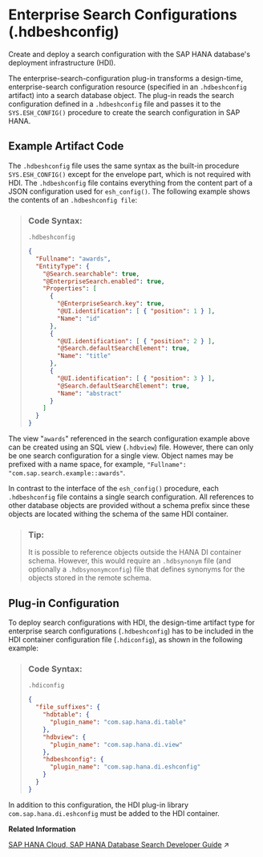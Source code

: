 <!-- loioeb019bb757404a0591182ac7acf05400 -->

# Enterprise Search Configurations \(.hdbeshconfig\)

Create and deploy a search configuration with the SAP HANA database's deployment infrastructure \(HDI\).



The enterprise-search-configuration plug-in transforms a design-time, enterprise-search configuration resource \(specified in an `.hdbeshconfig` artifact\) into a search database object. The plug-in reads the search configuration defined in a `.hdbeshconfig` file and passes it to the `SYS.ESH_CONFIG()` procedure to create the search configuration in SAP HANA.



## Example Artifact Code

The `.hdbeshconfig` file uses the same syntax as the built-in procedure `SYS.ESH_CONFIG()` except for the envelope part, which is not required with HDI. The `.hdbeshconfig` file contains everything from the content part of a JSON configuration used for `esh_config()`. The following example shows the contents of an `.hdbeshconfig file`:

> ### Code Syntax:  
> `.hdbeshconfig`
> 
> ```json
> {
>   "Fullname": "awards",
>   "EntityType": {
>     "@Search.searchable": true,
>     "@EnterpriseSearch.enabled": true,
>     "Properties": [
>       {
>         "@EnterpriseSearch.key": true,
>         "@UI.identification": [ { "position": 1 } ],
>         "Name": "id"
>       },
>       {
>         "@UI.identification": [ { "position": 2 } ],
>         "@Search.defaultSearchElement": true,
>         "Name": "title"
>       },
>       {
>         "@UI.identification": [ { "position": 3 } ],
>         "@Search.defaultSearchElement": true,
>         "Name": "abstract"
>       }
>     ]
>   }
> }
> ```

The view "`awards`" referenced in the search configuration example above can be created using an SQL view \(`.hdbview`\) file. However, there can only be one search configuration for a single view. Object names may be prefixed with a name space, for example, `"Fullname": "com.sap.search.example::awards"`.

In contrast to the interface of the `esh_config()` procedure, each `.hdbeshconfig` file contains a single search configuration. All references to other database objects are provided without a schema prefix since these objects are located withing the schema of the same HDI container.

> ### Tip:  
> It is possible to reference objects outside the HANA DI container schema. However, this would require an `.hdbsynonym` file \(and optionally a `.hdbsynonymconfig`\) file that defines synonyms for the objects stored in the remote schema.



## Plug-in Configuration

To deploy search configurations with HDI, the design-time artifact type for enterprise search configurations \(`.hdbeshconfig`\) has to be included in the HDI container configuration file \(`.hdiconfig`\), as shown in the following example:

> ### Code Syntax:  
> `.hdiconfig`
> 
> ```json
> {
>   "file_suffixes": {
>     "hdbtable": {
>       "plugin_name": "com.sap.hana.di.table"
>     },
>     "hdbview": {
>       "plugin_name": "com.sap.hana.di.view"
>     },
>     "hdbeshconfig": {
>       "plugin_name": "com.sap.hana.di.eshconfig"
>     }
>   }
> }
> ```

In addition to this configuration, the HDI plug-in library `com.sap.hana.di.eshconfig` must be added to the HDI container.

**Related Information**  


[SAP HANA Cloud, SAP HANA Database Search Developer Guide](https://help.sap.com/viewer/05c9edaee7fe4d28ab3627d0b1583df6/2024_1_QRC/en-US/ce86ef2fd97610149eaaaa0244ca4d36.html "With SAP HANA Cloud, your users can search tables and views much like they would when searching for information on the Internet. In SAP HANA, you can either query data using OData service definitions, directly with SQL queries, or via the built-in procedure sys.esh_search().") :arrow_upper_right:

